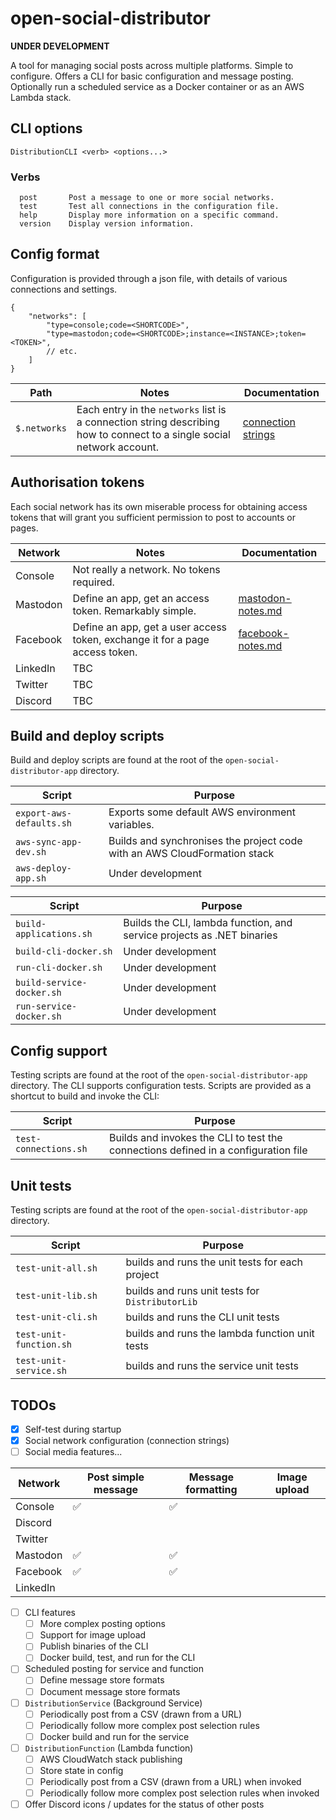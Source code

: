 # open-social-distributor

**UNDER DEVELOPMENT**

A tool for managing social posts across multiple platforms. Simple to configure. Offers a CLI for basic configuration and message posting. Optionally run a scheduled service as a Docker container or as an AWS Lambda stack.

## CLI options

```text
DistributionCLI <verb> <options...>
```

### Verbs

```text
  post       Post a message to one or more social networks.
  test       Test all connections in the configuration file.
  help       Display more information on a specific command.
  version    Display version information.
```

## Config format

Configuration is provided through a json file, with details of various connections and settings.

```jsonc
{
    "networks": [
        "type=console;code=<SHORTCODE>",
        "type=mastodon;code=<SHORTCODE>;instance=<INSTANCE>;token=<TOKEN>",
        // etc.
    ]
}
```

| Path | Notes | Documentation |
|-|-|-|
| `$.networks` | Each entry in the `networks` list is a connection string describing how to connect to a single social network account. | [connection strings](docs/connection-strings.md) |

## Authorisation tokens

Each social network has its own miserable process for obtaining access tokens that will grant you sufficient permission to post to accounts or pages.

| Network | Notes | Documentation |
|-|-|-|
| Console | Not really a network. No tokens required. | |
| Mastodon | Define an app, get an access token. Remarkably simple. | [mastodon-notes.md](docs/mastodon-notes.md) |
| Facebook | Define an app, get a user access token, exchange it for a page access token. | [facebook-notes.md](docs/facebook-notes.md) |
| LinkedIn | TBC | |
| Twitter | TBC | |
| Discord | TBC | |

## Build and deploy scripts

Build and deploy scripts are found at the root of the `open-social-distributor-app` directory.

| Script | Purpose |
|-|-|
| `export-aws-defaults.sh` | Exports some default AWS environment variables. |
| `aws-sync-app-dev.sh` | Builds and synchronises the project code with an AWS CloudFormation stack |
| `aws-deploy-app.sh` | Under development |


| Script | Purpose |
|-|-|
| `build-applications.sh` | Builds the CLI, lambda function, and service projects as .NET binaries |
| `build-cli-docker.sh` | Under development |
| `run-cli-docker.sh` |  Under development |
| `build-service-docker.sh` | Under development |
| `run-service-docker.sh` | Under development |

## Config support

Testing scripts are found at the root of the `open-social-distributor-app` directory. The CLI supports configuration tests. Scripts are provided as a shortcut to build and invoke the CLI:

| Script | Purpose |
|-|-|
| `test-connections.sh` | Builds and invokes the CLI to test the connections defined in a configuration file |

## Unit tests

Testing scripts are found at the root of the `open-social-distributor-app` directory.

| Script | Purpose |
|-|-|
| `test-unit-all.sh` | builds and runs the unit tests for each project |
| `test-unit-lib.sh` | builds and runs unit tests for `DistributorLib` |
| `test-unit-cli.sh` | builds and runs the CLI unit tests |
| `test-unit-function.sh` | builds and runs the lambda function unit tests |
| `test-unit-service.sh` | builds and runs the service unit tests |

## TODOs

- [x] Self-test during startup
- [x] Social network configuration (connection strings)
- [ ] Social media features...

| Network | Post simple message | Message formatting | Image upload |
|-|-|-|-|
| Console | ✅ | ✅ | |
| Discord | | | |
| Twitter | | | |
| Mastodon | ✅ | ✅ | |
| Facebook | ✅ | ✅ | |
| LinkedIn | | | |

- [ ] CLI features
    - [ ] More complex posting options
    - [ ] Support for image upload
    - [ ] Publish binaries of the CLI
    - [ ] Docker build, test, and run for the CLI

- [ ] Scheduled posting for service and function
    - [ ] Define message store formats
    - [ ] Document message store formats

- [ ] `DistributionService` (Background Service)
    - [ ] Periodically post from a CSV (drawn from a URL)
    - [ ] Periodically follow more complex post selection rules
    - [ ] Docker build and run for the service

- [ ] `DistributionFunction` (Lambda function)
    - [ ] AWS CloudWatch stack publishing
    - [ ] Store state in config
    - [ ] Periodically post from a CSV (drawn from a URL) when invoked
    - [ ] Periodically follow more complex post selection rules when invoked

- [ ] Offer Discord icons / updates for the status of other posts
